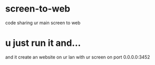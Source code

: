 # screen-to-web
code sharing ur main screen to web 

# u just run it and...
and it create an website on ur lan with ur screen on port 0.0.0.0:3452
